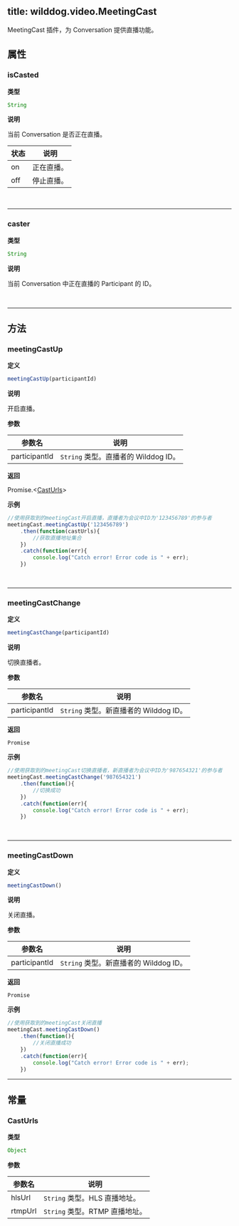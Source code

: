 ﻿
title: wilddog.video.MeetingCast
---

MeetingCast 插件，为 Conversation 提供直播功能。

## 属性

### isCasted

**类型**

```js
String
```

**说明**

当前 Conversation 是否正在直播。

| 状态 | 说明 |
|---|---|
| on | 正在直播。 |
| off | 停止直播。 |

</br>

---

### caster

**类型**

```js
String
```

**说明**

当前 Conversation 中正在直播的 Participant 的 ID。

</br>

---

## 方法

### meetingCastUp

**定义**

```js
meetingCastUp(participantId)
```

**说明**

开启直播。

**参数**

| 参数名 | 说明 |
|---|---|
| participantId | `String` 类型。直播者的 Wilddog ID。 |

**返回**

Promise.<[CastUrls](/api/video/web/meetingCast.html#CastUrls)>

**示例**

```js
//使用获取到的meetingCast开启直播，直播者为会议中ID为'123456789'的参与者
meetingCast.meetingCastUp('123456789')
    .then(function(castUrls){
        //获取直播地址集合
    })
    .catch(function(err){
        console.log("Catch error! Error code is " + err);
    })
```

</br>

---

### meetingCastChange

**定义**

```js
meetingCastChange(participantId)
```

**说明**

切换直播者。

**参数**

| 参数名 | 说明 |
|---|---|
| participantId | `String` 类型。新直播者的 Wilddog ID。 |

**返回**

`Promise`

**示例**

```js
//使用获取到的meetingCast切换直播者，新直播者为会议中ID为'987654321'的参与者
meetingCast.meetingCastChange('987654321')
    .then(function(){
        //切换成功
    })
    .catch(function(err){
        console.log("Catch error! Error code is " + err);
    })
```

</br>

---

### meetingCastDown

**定义**

```js
meetingCastDown()
```

**说明**

关闭直播。

**参数**

| 参数名 | 说明 |
|---|---|
| participantId | `String` 类型。新直播者的 Wilddog ID。 |

**返回**

`Promise`

**示例**

```js
//使用获取到的meetingCast关闭直播
meetingCast.meetingCastDown()
    .then(function(){
        //关闭直播成功
    })
    .catch(function(err){
        console.log("Catch error! Error code is " + err);
    })
```

---

## 常量

### CastUrls

**类型**

```js
Object
```

**参数**

| 参数名 | 说明 |
|---|---|
| hlsUrl | `String` 类型。HLS 直播地址。|
| rtmpUrl | `String` 类型。RTMP 直播地址。|
